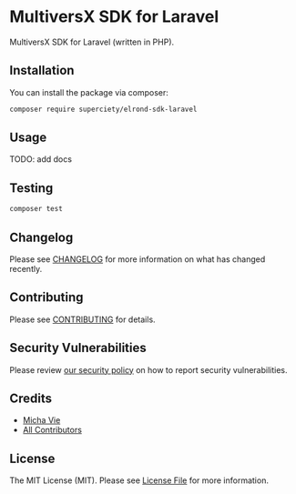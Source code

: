 # MultiversX SDK for Laravel

MultiversX SDK for Laravel (written in PHP).

## Installation

You can install the package via composer:

```bash
composer require superciety/elrond-sdk-laravel
```

## Usage

TODO: add docs

## Testing

```bash
composer test
```

## Changelog

Please see [CHANGELOG](CHANGELOG.md) for more information on what has changed recently.

## Contributing

Please see [CONTRIBUTING](.github/CONTRIBUTING.md) for details.

## Security Vulnerabilities

Please review [our security policy](../../security/policy) on how to report security vulnerabilities.

## Credits

-   [Micha Vie](https://github.com/michavie)
-   [All Contributors](../../contributors)

## License

The MIT License (MIT). Please see [License File](LICENSE.md) for more information.

